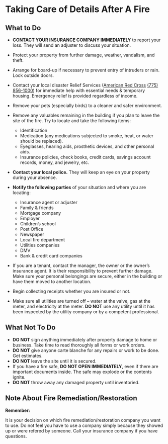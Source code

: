 # Taking Care of Details After A Fire


## What to Do

* **CONTACT YOUR INSURANCE COMPANY IMMEDIATELY** to report your loss. They will send an adjuster to discuss your situation.
* Protect your property from further damage, weather, vandalism, and theft.
* Arrange for board-up if necessary to prevent entry of intruders or rain. Lock outside doors.
* Contact your local disaster Relief Services ([American Red Cross](https://www.redcross.org/local/nevada/about-us/locations/Northern-Nevada.html) [(775) 856-1000](tel:7758561000)) for immediate help with essential needs & temporary housing. Emergency relief is provided regardless of income.
* Remove your pets (especially birds) to a cleaner and safer environment.
* Remove any valuables remaining in the building if you plan to leave the site of the fire. Try to locate and take the following items:
    * Identification
    * Medication (any medications subjected to smoke, heat, or water should be replaced).
    * Eyeglasses, hearing aids, prosthetic devices, and other personal aids.
    * Insurance policies, check books, credit cards, savings account records, money, and jewelry, etc.

* **Contact your local police.** They will keep an eye on your property during your absence.
* **Notify the following parties** of your situation and where you are locating:
    * Insurance agent or adjuster
    * Family & friends
    * Mortgage company
    * Employer
    * Children’s school
    * Post Office
    * Newspaper
    * Local fire department
    * Utilities companies
    * DMV
    * Bank & credit card companies

* If you are a tenant, contact the manager, the owner or the owner’s insurance agent. It is their responsibility to prevent further damage. Make sure your personal belongings are secure, either in the building or have them moved to another location.
* Begin collecting receipts whether you are insured or not.
* Make sure all utilities are turned off – water at the valve, gas at the meter, and electricity at the meter. **DO NOT** use any utility until it has been inspected by the utility company or by a competent professional.


## What Not To Do

* **DO NOT** sign anything immediately after property damage to home or business. Take time to read thoroughly all forms or work orders.
* **DO NOT** give anyone carte blanche for any repairs or work to be done. Get estimates.
* **DO NOT** leave the site until it is secured.
* If you have a fire safe, **DO NOT OPEN IMMEDIATELY**, even if there are important documents inside. The safe may explode or the contents ignite.
* **DO NOT** throw away any damaged property until inventoried.


## Note About Fire Remediation/Restoration

**Remember:**

It is your decision on which fire remediation/restoration company you want to use. Do not feel you have to use a company simply because they showed up or were refered by someone. Call your insurance company if you have questions.